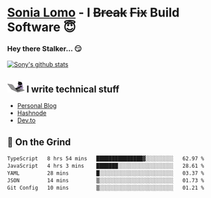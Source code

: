 # [Sonia Lomo](https://sonylomo.github.io/) - I ~~Break~~ ~~Fix~~ Build Software 😇
### Hey there Stalker... 😏 

<a href="https://github.com/sonylomo/github-readme-stats">
  <img align="center" src="https://media.giphy.com/media/lU05nFSW6Y2A/giphy.gif" alt="Sony's github stats" />
</a>

## <img src="assets/devcat.gif" width="40"> I write technical stuff
- [Personal Blog](https://www.sonylomo.dev/blog)
- [Hashnode](https://sonylomo.hashnode.dev/)
- [Dev.to](https://dev.to/sonylomo)

## 🤡 On the Grind
<!--START_SECTION:waka-->

```txt
TypeScript   8 hrs 54 mins   ███████████████▓░░░░░░░░░   62.97 %
JavaScript   4 hrs 3 mins    ███████░░░░░░░░░░░░░░░░░░   28.61 %
YAML         28 mins         █░░░░░░░░░░░░░░░░░░░░░░░░   03.37 %
JSON         14 mins         ▒░░░░░░░░░░░░░░░░░░░░░░░░   01.73 %
Git Config   10 mins         ▒░░░░░░░░░░░░░░░░░░░░░░░░   01.21 %
```

<!--END_SECTION:waka-->
